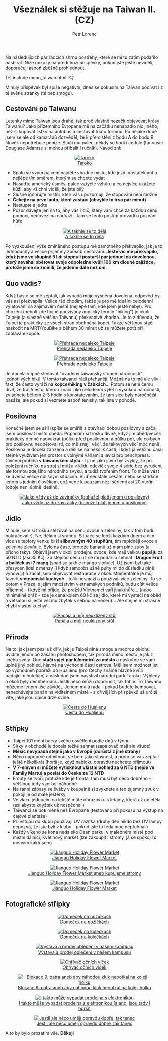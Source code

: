 ﻿---
layout: post
title: Všeználek si stěžuje na Taiwan II. (CZ)
description: Potřehy a poznatky z pobytu na Taiwanu
author: Petr Lorenc
comments: true
---

Na následujících pár řádcích shrnu postřehy, které se mi tu zatím podařilo nasbírat. Níže odkazy na předchozí příspěvky, pokud jste ještě neviděli, doporučuji aspoň zběžně prohlédnout.

{% include menu_taiwan.html %}

Minulý příspěvek byl spíše negativní, dnes se pokusím na Taiwan podívat i z té světlé stránky (té bez smogu).

## Cestování po Taiwanu

Letenky mimo Taiwan jsou drahé, tak proč vlastně nezačít objevovat krásy Taiwanu? Jako přízemního Evropana mě na začátku nenapadlo nic jiného, než si kupovat lístky na autobus a cestovat touto formou. Po nějaké době jsem se ale od kamarádů dozvěděl, že k přemístění z bodu A do bodu B člověk nepotřebuje peníze. Stačí mu palec, někdy se hodí i cedule (fanoušci Douglase Adamse si mohou přibalit i ručník). Návod zní:

<figure class="image" align="middle">
  <a href="{{ site.baseurl }}/images/vseznalek2/01.JPG" data-lightbox="Taroko" data-title="Taroko" data-lightbox="roadtrip">
    <img src="{{ site.baseurl }}/images/vseznalek2/01.JPG" alt="Taroko" title="Taroko"/>
    <figcaption>Taroko</figcaption>
  </a>
</figure>

  * Spolu se svým palcem najděte vhodné místo, kde jezdí dostatek aut a nejlépe tím směrem, kterým se chcete vydat
  * Nasaďte americký úsměv, palec vztyčte vzhůru a co nejvíce ukážete kůži, aby všichni viděli, že jste bílý
  * Slušně ignorujte místní, kteří vás upozorňují, že stopování není možné
  * **Čekejte na první auto, které zastaví (obvykle to trvá pár minut)**
  * Nastupte a jeďte
  * Pozor dávejte jen na to, aby vás řidič, který vám chce za každou cenu pomoci, nedovezl na nádraží - tam se tento postup provádí o poznání hůře

<figure class="image" align="middle">
  <a href="{{ site.baseurl }}/images/vseznalek2/03.JPG" data-lightbox="A takhle se to dělá" data-title="A takhle se to dělá" data-lightbox="roadtrip">
    <img src="{{ site.baseurl }}/images/vseznalek2/03.JPG" alt="A takhle se to dělá" title="A takhle se to dělá"/>
    <figcaption>A takhle se to dělá</figcaption>
  </a>
</figure>

Po vyzkoušení výše zmíněného postupu mě samotného překvapilo, jak je to jednoduchý a velice příjemný způsob cestování. **Ještě víc mě překvapilo, když jsme ve skupině 5 lidí stopnuli postarší pár jedoucí na dovolenou, který neváhal obětovat svoje odpoledne kvůli 100 km dlouhé zajíždce, protože jsme se zmínili, že jedeme dále než oni.** 

## Quo vadis?

Když byste se mě zeptali, jak vypadá moje vysněná dovolená, odpověď by vás asi překvapila. Velice rád chodím, takže je pro mě ideální celodenní výletování na zajímavém místě (nejlépe tam, kde jsem ještě nebyl). Pro chození (neboli zde hojně používaný anglický termín "hiking") je okolí Taipeje (a vlastně vetšina Taiwanu) překvapivě vhodná. Je to z důvodu, že Taipei je prakticky ze všech stran obehnána kopci. Takže většinou stačí naskočit na MRT/YouBike a během 30 minut už se můžete potit při zdolávání kopce. 

<figure class="image" align="middle">
  <a href="{{ site.baseurl }}/images/vseznalek2/04.JPG" data-lightbox="Přehrada nedaleko Taipeje" data-title="Přehrada nedaleko Taipeje" data-lightbox="roadtrip">
    <img src="{{ site.baseurl }}/images/vseznalek2/04.JPG" alt="Přehrada nedaleko Taipeje" title="Přehrada nedaleko Taipeje"/>
    <figcaption>Přehrada nedaleko Taipeje</figcaption>
  </a>
</figure>

<figure class="image" align="middle">
  <a href="{{ site.baseurl }}/images/vseznalek2/05.JPG" data-lightbox="Přehrada nedaleko Taipeje" data-title="Přehrada nedaleko Taipeje" data-lightbox="roadtrip">
    <img src="{{ site.baseurl }}/images/vseznalek2/05.JPG" alt="Přehrada nedaleko Taipeje" title="Přehrada nedaleko Taipeje"/>
    <figcaption>Přehrada nedaleko Taipeje</figcaption>
  </a>
</figure>

Je docela vtipné sledovat "uváděný taiwanský stupeň náročnosti" jednotlivých hiků. V tomto taiwanci rádi přehánějí. Možná na to má ale vliv i fakt, že často vyráží na **kopce/hiking v žabkách**... Potom se není čemu divit, že trail/cestu, kterou značí jako celodenní výlet s vysokou náročností, zvládnete během 2-3 hodin s konstatováním, že tam sice byly náročnější pasáže, ale pokud si vezmete aspoň tenisky, tak jste v pohodě.

## Posilovna

Konečně jsem se sžil (spíše se smířil) s otevírací dobou posilovny a začal jsem posilovat místo oběda. Připadám si trošku divně, když jím oběd/večeři prakticky denně nadvakrát (půlku před posilovnou a půlku po), ale co bych pro posilovnu neobětoval (ti, co mě znají, vědí, že takových věcí moc není). Posilovna je docela zařízená a dělí se na několik částí, i když já většinu času stejně využívám jen prostor s volnými váhami a lavicí pro benchpress. Cvičení probíhá **v taiwanském stylu** - tj. ne jako jsem byl zvyklý, že po položení ručníku na stroj si můžu v klidu odcvičit svoje 4 série bez vyrušení, ale formou zdejšího národního zvyku, a tudíž tvořením front. To může vést ke dvěma velice odlišným situacím. Buď neustále čekáte, nebo se střídáte jenom s jedním člověkem, což vede k pauzám nezi sériemi asi 20 vteřin (oboje neni úplně ideální).

<figure class="image" align="middle">
  <a href="{{ site.baseurl }}/images/vseznalek2/18.jpg" data-lightbox="Jako vždy až do zavíračky (bohužel platí jenom u posilovny)" data-title="Jako vždy až do zavíračky (bohužel platí jenom u posilovny)" data-lightbox="roadtrip">
    <img src="{{ site.baseurl }}/images/vseznalek2/18.jpg" alt="Jako vždy až do zavíračky (bohužel platí jenom u posilovny)" title="Jako vždy až do zavíračky (bohužel platí jenom u posilovny)"/>
    <figcaption>Jako vždy až do zavíračky (bohužel platí jenom u posilovny)</figcaption>
  </a>
</figure>

## Jídlo

Minule jsem si trošku stěžoval na cenu ovoce a zeleniny, tak v tom budu pokračovat :). Ne, dělam si srandu. Situace se lepší každým dnem a čím více se teploty venku blíží **slibovaným 40 stupňům**, tím rapidněji ovoce a zelenina zlevňuje. Bylo na čase, protože banánů už mám plné zuby (a břicho taky). Objevil jsem v okolí prodejnu ovoce, kde mají velkou **papáju** za 50 NTD (asi 35 Kč). Za stejnou cenu už se mi podařilo sehnat i **Dragon Fruit a balíček asi 7 mang** (snad se takhle mango sloňuje). Už jsem byl také přesycen jídel z menzy (i když samoobslužné pulty mi do důsledku plně vyhovují) a začal jsem objevovat restaurace v okolí. Momentálně je můj favorit **vietnamská kuchyně** - tolik nesmaží a používají více zeleniny. To se potom v Praze, s jejím množstvím vietnamských podniků, budu cítit velice příjemně - i když mi přijde, že pražští Vietnamci vaří jinak/hůře... (nebo minimálně dráž - zde je cena kolem 60 kč za jídlo, které mi vystačí na oběd a většinou si ještě vezmu zbytek s sebou na večeři)... Ale stejně mi strašně chybí vlastní kuchyň.

<figure class="image" align="middle">
  <a href="{{ site.baseurl }}/images/vseznalek2/06.JPG" data-lightbox="Papája a můj neuklizený stůl" data-title="Papája a můj neuklizený stůl" data-lightbox="roadtrip">
    <img src="{{ site.baseurl }}/images/vseznalek2/06.JPG" alt="Papája a můj neuklizený stůl" title="Papája a můj neuklizený stůl"/>
    <figcaption>Papája a můj neuklizený stůl</figcaption>
  </a>
</figure>

## Příroda

Na to, jak jsem psal už dřív, jak je Taipei plná smogu a modrou oblohu uvidíte jenom po zásahu photoshopem, tak příroda mimo město je jak z jiného světa. Ono **stačí vyjet pár kilometrů za město** a naskytne se vám úplně jiný pohled, hlavně na východní části ostrova. Měl jsem možnost jet po východním pobřeží do Hualienu (pro Čechy známé hlavně kvůli padajícím hotelům) a následně jsem navštívil národní park Taroko. Výhledy a okolí byly dechberoucí. Jestli něco můžu doporučit, tak tohle. To Taiwanu můžeme jenom tiše závidět. Jenom malá rada - pokud budete kempovat, nenechávejte banán na viditelném místě - z dřívějších příspěvků už určitě víte, jaké jsou opice drzé svině.

<figure class="image" align="middle">
  <a href="{{ site.baseurl }}/images/vseznalek2/02.JPG" data-lightbox="Cesta do Hualienu" data-title="Cesta do Hualienu" data-lightbox="roadtrip">
    <img src="{{ site.baseurl }}/images/vseznalek2/02.JPG" alt="Cesta do Hualienu" title="Cesta do Hualienu"/>
    <figcaption>Cesta do Hualienu</figcaption>
  </a>
</figure>

## Střípky

  * Taipei 101 mění barvy svého osvětlení podle dnů v týdnu
  * Sirky v obchodě je docela težké sehnat (zapalovač mají ale všude)
  * **Měsíc nevypadá stejně jako v Evropě (dorůstá z jiné strany)**
  * Něco napoprvé odmítnout se bere jako slušnost, a proto se vás zeptají ještě několikrát (horší je, když nabídku opravdu nechcete přijmout)
  * **V 7-eleven si můžete vytisknout vlastní pohled za 6 NTD (nejde ve Family Martu) a poslat do Česka za 12 NTD**
  * Fronty se tvoří, protože kde je fronta, tam musí být něco dobrého - většinou tedy vznikají náhodně
  * Na ranní zápasy se šváby v koupelně si zvyknete a ten tajemný zvuk v pokoji je od malé ještěrky
  * Ve vlaku jedoucím na letiště máte obrazovku s letadly, která už odletěla (asi abyste kdyžtak už nespěchali)
  * Taiwanci se potí méně než Evropané (testováno při pokusu na výstup na čajové plantáže)
  * Při vstupu do klubu používají UV razítka (druhý den nikdo bez UV lampy nepozná, že jste byli v klubu - pokud jste to teda moc nepřehnali)
  * Každý víkend se koná nedaleko Daan parku, v malebném místě pod místní dálnicí, Květinový market (lze zakoupit i stromy, já se spokojil s menším kaktusem)

<figure class="image" align="middle">
  <a href="{{ site.baseurl }}/images/vseznalek2/07.JPG" data-lightbox="Jianguo Holiday Flower Market" data-title="Jianguo Holiday Flower Market" data-lightbox="roadtrip">
    <img src="{{ site.baseurl }}/images/vseznalek2/07.JPG" alt="Jianguo Holiday Flower Market" title="Jianguo Holiday Flower Market"/>
    <figcaption>Jianguo Holiday Flower Market</figcaption>
  </a>
</figure>

<figure class="image" align="middle">
  <a href="{{ site.baseurl }}/images/vseznalek2/08.JPG" data-lightbox="Jianguo Holiday Flower Market" data-title="Jianguo Holiday Flower Market" data-lightbox="roadtrip">
    <img src="{{ site.baseurl }}/images/vseznalek2/08.JPG" alt="Jianguo Holiday Flower Market" title="Jianguo Holiday Flower Market"/>
    <figcaption>Jianguo Holiday Flower Market aneb kupujeme stromy</figcaption>
  </a>
</figure>

<figure class="image" align="middle">
  <a href="{{ site.baseurl }}/images/vseznalek2/09.JPG" data-lightbox="Jianguo Holiday Flower Market" data-title="Jianguo Holiday Flower Market" data-lightbox="roadtrip">
    <img src="{{ site.baseurl }}/images/vseznalek2/09.JPG" alt="Jianguo Holiday Flower Market" title="Jianguo Holiday Flower Market"/>
    <figcaption>Jianguo Holiday Flower Market</figcaption>
  </a>
</figure>

## Fotografické střípky


<figure class="image" align="middle">
  <a href="{{ site.baseurl }}/images/vseznalek2/10.jpg" data-lightbox="Domeček na nožičkách" data-title="Domeček na nožičkách" data-lightbox="roadtrip">
    <img src="{{ site.baseurl }}/images/vseznalek2/10.jpg" alt="Domeček na nožičkách" title="Domeček na nožičkách"/>
    <figcaption>Domeček na nožičkách</figcaption>
  </a>
</figure>

<figure class="image" align="middle">
  <a href="{{ site.baseurl }}/images/vseznalek2/11.jpg" data-lightbox="Domeček na kolečkách" data-title="Domeček na kolečkách" data-lightbox="roadtrip">
    <img src="{{ site.baseurl }}/images/vseznalek2/11.jpg" alt="Domeček na kolečkách" title="Domeček na kolečkách"/>
    <figcaption>Domeček na kolečkách</figcaption>
  </a>
</figure>

<figure class="image" align="middle">
  <a href="{{ site.baseurl }}/images/vseznalek2/12.jpg" data-lightbox="Výstava a prodej oblečení v našem kampusu" data-title="Výstava a prodej oblečení v našem kampusu" data-lightbox="roadtrip">
    <img src="{{ site.baseurl }}/images/vseznalek2/12.jpg" alt="Výstava a prodej oblečení v našem kampusu" title="Výstava a prodej oblečení v našem kampusu"/>
    <figcaption>Výstava a prodej oblečení v našem kampusu</figcaption>
  </a>
</figure>

<figure class="image" align="middle">
  <a href="{{ site.baseurl }}/images/vseznalek2/13.jpg" data-lightbox="Ohřívač očních víček" data-title="Ohřívač očních víček" data-lightbox="roadtrip">
    <img src="{{ site.baseurl }}/images/vseznalek2/13.jpg" alt="Ohřívač očních víček" title="Ohřívač očních víček"/>
    <figcaption>Ohřívač očních víček</figcaption>
  </a>
</figure>

<figure class="image" align="middle">
  <a href="{{ site.baseurl }}/images/vseznalek2/15.jpg" data-lightbox="Blokace 9. patra aneb aby náhodou kluk nepotkal na koleji holku" data-title="Blokace 9. patra aneb aby náhodou kluk nepotkal na koleji holku" data-lightbox="roadtrip">
    <img src="{{ site.baseurl }}/images/vseznalek2/15.jpg" alt="Blokace 9. patra aneb aby náhodou kluk nepotkal na koleji holku" title="Blokace 9. patra aneb aby náhodou kluk nepotkal na koleji holku"/>
    <figcaption>Blokace 9. patra aneb aby náhodou kluk nepotkal na koleji holku</figcaption>
  </a>
</figure>

<figure class="image" align="middle">
  <a href="{{ site.baseurl }}/images/vseznalek2/16.jpg" data-lightbox="I takto může vypadat prodejna s elektronikou" data-title="I takto může vypadat prodejna s elektronikou" data-lightbox="roadtrip">
    <img src="{{ site.baseurl }}/images/vseznalek2/16.jpg" alt="I takto může vypadat prodejna s elektronikou" title="I takto může vypadat prodejna s elektronikou"/>
    <figcaption>I takto může vypadat prodejna s elektronikou (a ano, jsou tady i horší)</figcaption>
  </a>
</figure>

<figure class="image" align="middle">
  <a href="{{ site.baseurl }}/images/vseznalek2/17.jpg" data-lightbox="Jestli ale něco umějí opravdu dobře, tak tanec" data-title="Jestli ale něco umějí opravdu dobře, tak tanec" data-lightbox="roadtrip">
    <img src="{{ site.baseurl }}/images/vseznalek2/17.jpg" alt="Jestli ale něco umějí opravdu dobře, tak tanec" title="Jestli ale něco umějí opravdu dobře, tak tanec"/>
    <figcaption>Jestli ale něco umějí opravdu dobře, tak tanec</figcaption>
  </a>
</figure>


 A to by bylo prozatím vše. **Děkuji**















